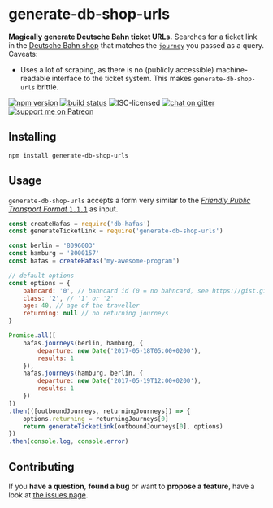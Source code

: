 # generate-db-shop-urls

**Magically generate Deutsche Bahn ticket URLs.** Searches for a ticket link in the [Deutsche Bahn shop](https://www.bahn.de/) that matches the [`journey`](https://github.com/public-transport/friendly-public-transport-format/blob/1.0.2/spec/readme.md#journey) you passed as a query. Caveats:

- Uses a lot of scraping, as there is no (publicly accessible) machine-readable interface to the ticket system. This makes `generate-db-shop-urls` brittle.

[![npm version](https://img.shields.io/npm/v/generate-db-shop-urls.svg)](https://www.npmjs.com/package/generate-db-shop-urls)
[![build status](https://img.shields.io/travis/derhuerst/generate-db-shop-urls.svg?branch=master)](https://travis-ci.org/derhuerst/generate-db-shop-urls)
![ISC-licensed](https://img.shields.io/github/license/derhuerst/generate-db-shop-urls.svg)
[![chat on gitter](https://badges.gitter.im/derhuerst.svg)](https://gitter.im/derhuerst)
[![support me on Patreon](https://img.shields.io/badge/support%20me-on%20patreon-fa7664.svg)](https://patreon.com/derhuerst)


## Installing

```shell
npm install generate-db-shop-urls
```


## Usage

`generate-db-shop-urls` accepts a form very similar to the [*Friendly Public Transport Format* `1.1.1`](https://github.com/public-transport/friendly-public-transport-format/blob/1.1.1/spec/readme.md) as input.

```js
const createHafas = require('db-hafas')
const generateTicketLink = require('generate-db-shop-urls')

const berlin = '8096003'
const hamburg = '8000157'
const hafas = createHafas('my-awesome-program')

// default options
const options = {
	bahncard: '0', // bahncard id (0 = no bahncard, see https://gist.github.com/juliuste/202bb04f450a79f8fa12a2ec3abcd72d)
	class: '2', // '1' or '2'
	age: 40, // age of the traveller
	returning: null // no returning journeys
}

Promise.all([
	hafas.journeys(berlin, hamburg, {
		departure: new Date('2017-05-18T05:00+0200'),
		results: 1
	}),
	hafas.journeys(hamburg, berlin, {
		departure: new Date('2017-05-19T12:00+0200'),
		results: 1
	})
])
.then(([outboundJourneys, returningJourneys]) => {
	options.returning = returningJourneys[0]
	return generateTicketLink(outboundJourneys[0], options)
})
.then(console.log, console.error)
```


## Contributing

If you **have a question**, **found a bug** or want to **propose a feature**, have a look at [the issues page](https://github.com/derhuerst/generate-db-shop-urls/issues).
